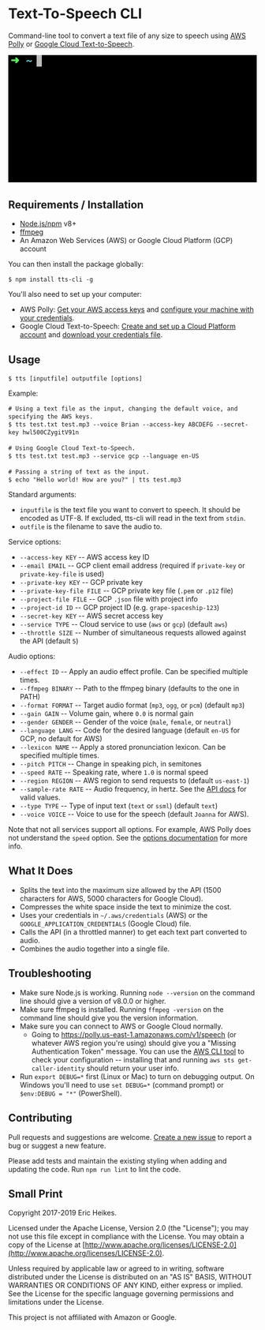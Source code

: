 # Text-To-Speech CLI

Command-line tool to convert a text file of any size to speech using [AWS Polly](https://aws.amazon.com/polly/) or [Google Cloud Text-to-Speech](https://cloud.google.com/text-to-speech/).

![Animation of the tool in action](docs/tts-cli.gif)

## Requirements / Installation

* [Node.js/npm](https://nodejs.org) v8+
* [ffmpeg](https://ffmpeg.org/)
* An Amazon Web Services (AWS) or Google Cloud Platform (GCP) account

You can then install the package globally:

```
$ npm install tts-cli -g
```

You'll also need to set up your computer:

* AWS Polly: [Get your AWS access keys](http://docs.aws.amazon.com/sdk-for-javascript/v2/developer-guide/getting-your-credentials.html) and [configure your machine with your credentials](http://docs.aws.amazon.com/sdk-for-javascript/v2/developer-guide/loading-node-credentials-shared.html).
* Google Cloud Text-to-Speech: [Create and set up a Cloud Platform account](https://cloud.google.com/nodejs/docs/reference/text-to-speech/latest/#quickstart) and [download your credentials file](https://cloud.google.com/docs/authentication/production#obtaining_and_providing_service_account_credentials_manually).

## Usage

```
$ tts [inputfile] outputfile [options]
```

Example:

```
# Using a text file as the input, changing the default voice, and specifying the AWS keys.
$ tts test.txt test.mp3 --voice Brian --access-key ABCDEFG --secret-key hwl500CZygitV91n

# Using Google Cloud Text-to-Speech.
$ tts test.txt test.mp3 --service gcp --language en-US

# Passing a string of text as the input.
$ echo "Hello world! How are you?" | tts test.mp3
```

Standard arguments:

* `inputfile` is the text file you want to convert to speech. It should be encoded as UTF-8. If excluded, tts-cli will read in the text from `stdin`.
* `outfile` is the filename to save the audio to.

Service options:

* `--access-key KEY` -- AWS access key ID
* `--email EMAIL` -- GCP client email address (required if `private-key` or `private-key-file` is used)
* `--private-key KEY` -- GCP private key
* `--private-key-file FILE` -- GCP private key file (`.pem` or `.p12` file)
* `--project-file FILE` -- GCP `.json` file with project info
* `--project-id ID` -- GCP project ID (e.g. `grape-spaceship-123`)
* `--secret-key KEY` -- AWS secret access key
* `--service TYPE` -- Cloud service to use (`aws` or `gcp`) (default `aws`)
* `--throttle SIZE` -- Number of simultaneous requests allowed against the API (default `5`)

Audio options:

* `--effect ID` -- Apply an audio effect profile. Can be specified multiple times.
* `--ffmpeg BINARY` -- Path to the ffmpeg binary (defaults to the one in PATH)
* `--format FORMAT` -- Target audio format (`mp3`, `ogg`, or `pcm`) (default `mp3`)
* `--gain GAIN` -- Volume gain, where `0.0` is normal gain
* `--gender GENDER` -- Gender of the voice (`male`, `female`, or `neutral`)
* `--language LANG` -- Code for the desired language (default `en-US` for GCP, no default for AWS)
* `--lexicon NAME` -- Apply a stored pronunciation lexicon. Can be specified multiple times.
* `--pitch PITCH` -- Change in speaking pich, in semitones
* `--speed RATE` -- Speaking rate, where `1.0` is normal speed
* `--region REGION` -- AWS region to send requests to (default `us-east-1`)
* `--sample-rate RATE` -- Audio frequency, in hertz. See the [API docs](http://docs.aws.amazon.com/polly/latest/dg/API_SynthesizeSpeech.html#polly-SynthesizeSpeech-request-SampleRate) for valid values.
* `--type TYPE` -- Type of input text (`text` or `ssml`) (default `text`)
* `--voice VOICE` -- Voice to use for the speech (default `Joanna` for AWS).

Note that not all services support all options. For example, AWS Polly does not understand the `speed` option. See the [options documentation](docs/options.md) for more info.

## What It Does

* Splits the text into the maximum size allowed by the API (1500 characters for AWS, 5000 characters for Google Cloud).
* Compresses the white space inside the text to minimize the cost.
* Uses your credentials in `~/.aws/credentials` (AWS) or the `GOOGLE_APPLICATION_CREDENTIALS` (Google Cloud) file.
* Calls the API (in a throttled manner) to get each text part converted to audio.
* Combines the audio together into a single file.

## Troubleshooting

* Make sure Node.js is working. Running `node --version` on the command line should give a version of v8.0.0 or higher.
* Make sure ffmpeg is installed. Running `ffmpeg -version` on the command line should give you the version information.
* Make sure you can connect to AWS or Google Cloud normally.
  * Going to https://polly.us-east-1.amazonaws.com/v1/speech (or whatever AWS region you're using) should give you a "Missing Authentication Token" message. You can use the [AWS CLI tool](https://aws.amazon.com/cli/) to check your configuration -- installing that and running `aws sts get-caller-identity` should return your user info.
* Run `export DEBUG=*` first (Linux or Mac) to turn on debugging output. On Windows you'll need to use `set DEBUG=*` (command prompt) or `$env:DEBUG = "*"` (PowerShell).

## Contributing

Pull requests and suggestions are welcome. [Create a new issue](https://github.com/eheikes/tts-cli/issues/new) to report a bug or suggest a new feature.

Please add tests and maintain the existing styling when adding and updating the code. Run `npm run lint` to lint the code.

## Small Print

Copyright 2017-2019 Eric Heikes.

Licensed under the Apache License, Version 2.0 (the "License"); you may not use this file except in compliance with the License. You may obtain a copy of the License at [http://www.apache.org/licenses/LICENSE-2.0](http://www.apache.org/licenses/LICENSE-2.0).

Unless required by applicable law or agreed to in writing, software distributed under the License is distributed on an "AS IS" BASIS, WITHOUT WARRANTIES OR CONDITIONS OF ANY KIND, either express or implied. See the License for the specific language governing permissions and limitations under the License.

This project is not affiliated with Amazon or Google.
